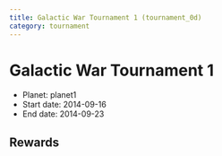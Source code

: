 ```yaml
---
title: Galactic War Tournament 1 (tournament_0d)
category: tournament
---
```

# Galactic War Tournament 1

  * Planet: planet1
  * Start date: 2014-09-16
  * End date: 2014-09-23

## Rewards

